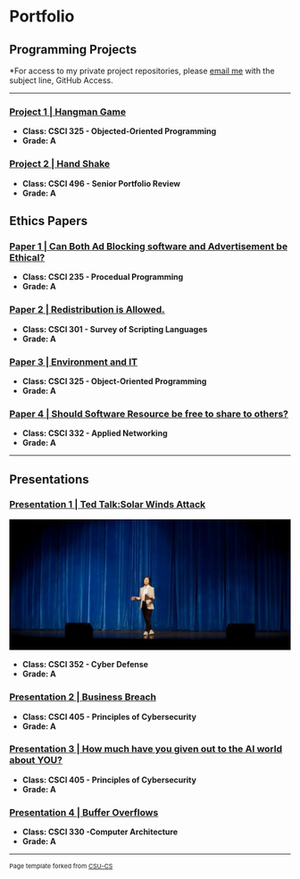 Portfolio
=========

Programming Projects
--------------------

*For access to my private project repositories, please [email me](mailto:jmin@csustudent.net?subject=GitHub%20Access) with the subject line, GitHub Access.

---
### [Project 1 | Hangman Game](project1)
-   **Class: CSCI 325 - Objected-Oriented Programming**  
-   **Grade: A**

### [Project 2 | Hand Shake](https://csuniv.joinhandshake.com/stu/users/25816760)
-   **Class: CSCI 496 - Senior Portfolio Review**  
-   **Grade: A**  

Ethics Papers
-------------

### [Paper 1 | Can Both Ad Blocking software and Advertisement be Ethical?](/pdf/Ad_Blocking_Paper.pdf)

-   **Class: CSCI 235 - Procedual Programming**  
-   **Grade: A**

### [Paper 2 | Redistribution is Allowed.](/pdf/Redistribution_is_Allowed.pdf)

-   **Class: CSCI 301 - Survey of Scripting Languages** 
-   **Grade: A**

### [Paper 3 | Environment and IT](/pdf/EnvironmentandIT.pdf)

-   **Class: CSCI 325 - Object-Oriented Programming** 
-   **Grade: A**

### [Paper 4 | Should Software Resource be free to share to others?](/pdf/SoftwareResourcebeFree.pdf)

-   **Class: CSCI 332 - Applied Networking** 
-   **Grade: A**

---

Presentations
-------------

### [Presentation 1 | Ted Talk:Solar Winds Attack](https://www.youtube.com/watch?v=JlQyeHu5YwU)

![TedTalk](/images/tedtalk.JPG)

- **Class: CSCI 352 - Cyber Defense** 
- **Grade: A**


### [Presentation 2 | Business Breach](/pdf/HomDepotBreach.pdf)

- **Class: CSCI 405 - Principles of Cybersecurity** 
- **Grade: A**

### [Presentation 3 | How much have you given out to the AI world about YOU?](/pdf/AI.pdf)

- **Class: CSCI 405 - Principles of Cybersecurity** 
- **Grade: A**

### [Presentation 4 | Buffer Overflows](/pdf/Buffer_Overflows.pdf)

- **Class: CSCI 330 -Computer Architecture** 
- **Grade: A**

---

<p style="font-size:11px">Page template forked from <a href="https://github.com/csu-cs/csci-portfolio">CSU-CS</a></p>
<!-- Remove above link if you don't want to attributive -->
